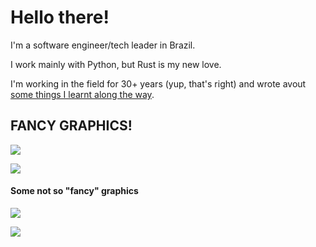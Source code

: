 # Hello there!

I'm a software engineer/tech leader in Brazil.

I work mainly with Python, but Rust is my new love.

I'm working in the field for 30+ years (yup, that's right) and wrote avout [some things I learnt along the way](https://books.juliobiason.me/things-i-learnt/index.html).

## FANCY GRAPHICS!

![](https://github-readme-stats.vercel.app/api?username=jbiason&count_private=true&show_icons=true&theme=radical&hide_title=true)

![](https://github-readme-stats.vercel.app/api/top-langs/?username=jbiason&layout=compact&theme=radical)

#### Some not so "fancy" graphics

![](https://cr-skills-chart-widget.azurewebsites.net/api/api?username=jbiason)

![](https://cr-ss-service.azurewebsites.net/api/ScreenShot?widget=summary&username=jbiason)
